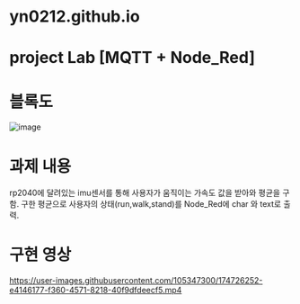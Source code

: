 # yn0212.github.io
# project Lab [MQTT + Node_Red]
# 블록도
![image](https://user-images.githubusercontent.com/105347300/174731499-15c4929f-eb13-49dc-abe7-b2b9f62c4001.png)

# 과제 내용
rp2040에 달려있는 imu센서를 통해 사용자가 움직이는 가속도 값을 받아와 평균을 구함.
구한 평균으로 사용자의 상태(run,walk,stand)를 Node_Red에 char 와 text로 출력.
# 구현 영상
https://user-images.githubusercontent.com/105347300/174726252-e4146177-f360-4571-8218-40f9dfdeecf5.mp4

